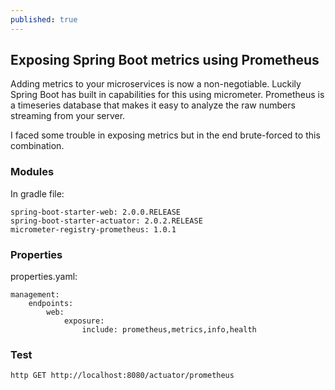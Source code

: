 ```yaml
---
published: true
---
```

## Exposing Spring Boot metrics using Prometheus

Adding metrics to your microservices is now a non-negotiable. Luckily Spring Boot has built in capabilities for this using micrometer. Prometheus is a timeseries database that makes it easy to analyze the raw numbers streaming from your server.

I faced some trouble in exposing metrics but in the end brute-forced to this combination.

### Modules

In gradle file:


    spring-boot-starter-web: 2.0.0.RELEASE
    spring-boot-starter-actuator: 2.0.2.RELEASE
    micrometer-registry-prometheus: 1.0.1

### Properties

properties.yaml:

    management:
        endpoints:
            web:
                exposure:
                    include: prometheus,metrics,info,health

### Test

	http GET http://localhost:8080/actuator/prometheus
